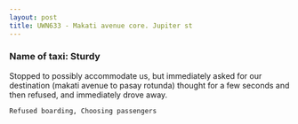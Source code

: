 ```yaml
---
layout: post
title: UWN633 - Makati avenue core. Jupiter st
---
```


### Name of taxi: Sturdy

Stopped to possibly accommodate us, but immediately asked for our destination (makati avenue to pasay rotunda) thought for a few seconds and then refused, and immediately drove away. 

```Refused boarding, Choosing passengers```
